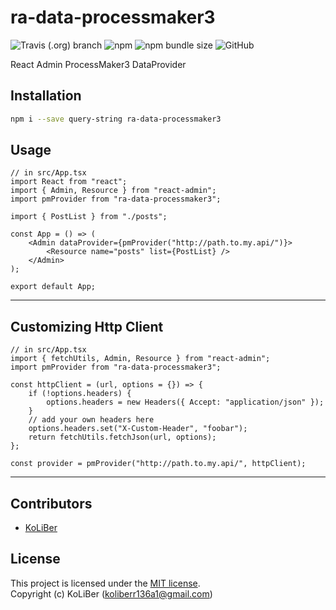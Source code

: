 # ra-data-processmaker3

![Travis (.org) branch](https://img.shields.io/travis/ckoliber/ra-data-processmaker3/master)
![npm](https://img.shields.io/npm/v/ra-data-processmaker3)
![npm bundle size](https://img.shields.io/bundlephobia/min/ra-data-processmaker3)
![GitHub](https://img.shields.io/github/license/ckoliber/ra-data-processmaker3)

React Admin ProcessMaker3 DataProvider

## Installation

```bash
npm i --save query-string ra-data-processmaker3
```

## Usage

```tsx
// in src/App.tsx
import React from "react";
import { Admin, Resource } from "react-admin";
import pmProvider from "ra-data-processmaker3";

import { PostList } from "./posts";

const App = () => (
    <Admin dataProvider={pmProvider("http://path.to.my.api/")}>
        <Resource name="posts" list={PostList} />
    </Admin>
);

export default App;
```

---

## Customizing Http Client

```tsx
// in src/App.tsx
import { fetchUtils, Admin, Resource } from "react-admin";
import pmProvider from "ra-data-processmaker3";

const httpClient = (url, options = {}) => {
    if (!options.headers) {
        options.headers = new Headers({ Accept: "application/json" });
    }
    // add your own headers here
    options.headers.set("X-Custom-Header", "foobar");
    return fetchUtils.fetchJson(url, options);
};

const provider = pmProvider("http://path.to.my.api/", httpClient);
```

---

## Contributors

-   [KoLiBer](https://www.linkedin.com/in/mohammad-hosein-nemati-665b1813b/)

## License

This project is licensed under the [MIT license](LICENSE.md).  
Copyright (c) KoLiBer (koliberr136a1@gmail.com)
